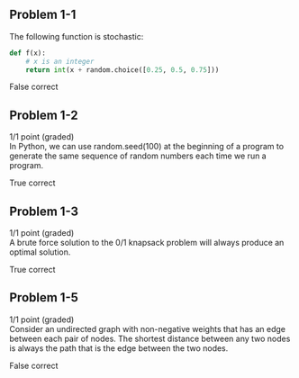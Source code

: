 ## Problem 1-1
The following function is stochastic:
```python
def f(x):
    # x is an integer
    return int(x + random.choice([0.25, 0.5, 0.75]))
```
False
correct

## Problem 1-2
1/1 point (graded)\
In Python, we can use random.seed(100) at the beginning of a program to generate the same sequence of random numbers each time we run a program.

True
correct


## Problem 1-3
1/1 point (graded)\
A brute force solution to the 0/1 knapsack problem will always produce an optimal solution.

True
correct


## Problem 1-5
1/1 point (graded)\
Consider an undirected graph with non-negative weights that has an edge between each pair of nodes. The shortest distance between any two nodes is always the path that is the edge between the two nodes.

False
correct
